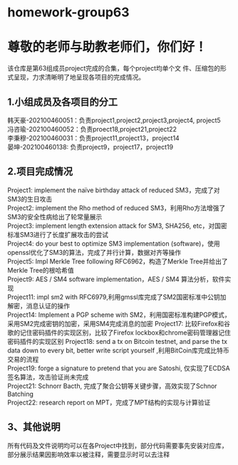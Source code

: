 # homework-group63
# 尊敬的老师与助教老师们，你们好！  
该仓库是第63组成员project完成的合集，每个project均单个文 件、压缩包的形式呈现，力求清晰明了地呈现各项目的完成情况。  

## 1.小组成员及各项目的分工  
韩天豪-202100460051：负责project1,project2,project3,project4,
project5  
冯咨瑜-202100460052：负责proect18,project21,project22  
李秉穆-202100460031：负责project11,project13，project14  
晏坤-202100460138: 负责project9，project17，project19

## 2.项目完成情况
   Project1:  implement the naïve birthday attack of reduced SM3，完成了对SM3的生日攻击  
   Project2:  implement the Rho method of reduced SM3，利用Rho方法增强了SM3的安全性病给出了轮常量展示  
   Project3:  implement length extension attack for SM3, SHA256, etc，对国密标准SM3进行了长度扩展攻击的尝试  
   Project4:  do your best to optimize SM3 implementation (software)，使用openssl优化了SM3的算法，完成了并行计算，数据对齐等操作  
   Project5:  Impl Merkle Tree following RFC6962，构造了Merkle Tree并给出了Merkle Tree的根哈希值  
   Project9:  AES / SM4 software implementation，AES / SM4 算法分析，软件实现  
   Project11:   impl sm2 with RFC6979,利用gmssl库完成了SM2国密标准中公钥加解密，消息认证的操作  
   Project14:  Implement a PGP scheme with SM2，利用国密标准构建PGP模式，采用SM2完成密钥的加密，采用SM4完成消息的加密
   Project17:  比较Firefox和谷歌的记住密码插件的实现区别，比较了Firefox lockbox和chrome密码管理器记住密码插件的实现区别
   Project18:  send a tx on Bitcoin testnet, and parse the tx data down to every bit, better write script yourself ,利用BitCoin库完成比特币交易的流程  
   Project19:   forge a signature to pretend that you are Satoshi, 仅实现了ECDSA签名算法，攻击验证尚未完成      
   Project21:  Schnorr Bacth, 完成了聚合公钥等关键步骤，高效实现了Schnor Batching  
   Project22:  research report on MPT，完成了MPT结构的实现与计算验证  

## 3、其他说明  
   所有代码及文件说明均可以在各Project中找到，部分代码需要事先安装对应库，部分展示结果因影响效率以被注释，需要显示时可以去注释  
